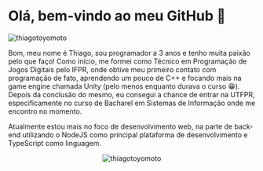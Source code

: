 # Olá, bem-vindo ao meu GitHub 👊

<p align="left"> <img src="https://komarev.com/ghpvc/?username=thiagotoyomoto" alt="thiagotoyomoto" /> </p>

Bom, meu nome é Thiago, sou programador a 3 anos e tenho muita paixão pelo que faço!
Como início, me formei como Técnico em Programação de Jogos Digitais pelo IFPR, onde
obtive meu primeiro contato com programação de fato, aprendendo um pouco de C++ e
focando mais na game engine chamada Unity (pelo menos enquanto durava o curso 😁).
Depois da conclusão do mesmo, eu consegui a chance de entrar na UTFPR, especificamente
no curso de Bacharel em Sistemas de Informação onde me encontro no momento.

Atualmente estou mais no foco de desenvolvimento web, na parte de back-end utilizando
o NodeJS como principal plataforma de desenvolvimento e TypeScript como linguagem.

<p align="center"> <img src="https://github-readme-stats.vercel.app/api?username=thiagotoyomoto&show_icons=true" alt="thiagotoyomoto" /> </p>
